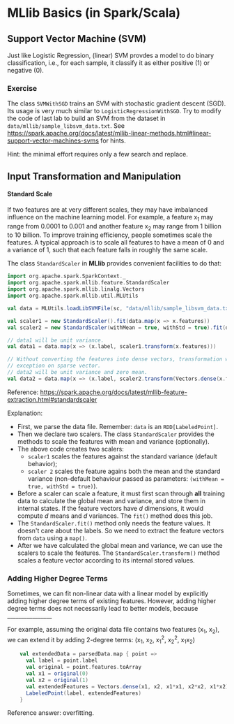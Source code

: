 # MLlib Basics (in Spark/Scala)

## Support Vector Machine (SVM) 

Just like Logistic Regression, (linear) SVM provdes a model to do binary classification, i.e., for each sample, it classify it as either positive (1) or negative (0).

### Exercise

The class `SVMWithSGD` trains an SVM with stochastic gradient descent (SGD). Its usage is very much similar to `LogisticRegressionWithSGD`. Try to modify the code of last lab to build an SVM from the dataset in `data/mllib/sample_libsvm_data.txt`. See https://spark.apache.org/docs/latest/mllib-linear-methods.html#linear-support-vector-machines-svms for hints.

Hint: the minimal effort requires only a few search and replace.

## Input Transformation and Manipulation

#### Standard Scale
If two features are at very different scales, they may have imbalanced influence on the machine learning model. For example, a feature x<sub>1</sub> may range from 0.0001 to 0.001 and another feature x<sub>2</sub> may range from 1 billion to 10 billion. To improve training efficiency, people sometimes scale the features. A typical approach is to scale all features to have a mean of 0 and a variance of 1, such that each feature falls in roughly the same scale.

The class `StandardScaler` in **MLlib** provides convenient facilities to do that:

```scala
import org.apache.spark.SparkContext._
import org.apache.spark.mllib.feature.StandardScaler
import org.apache.spark.mllib.linalg.Vectors
import org.apache.spark.mllib.util.MLUtils

val data = MLUtils.loadLibSVMFile(sc, "data/mllib/sample_libsvm_data.txt")

val scaler1 = new StandardScaler().fit(data.map(x => x.features))
val scaler2 = new StandardScaler(withMean = true, withStd = true).fit(data.map(x => x.features))

// data1 will be unit variance.
val data1 = data.map(x => (x.label, scaler1.transform(x.features)))

// Without converting the features into dense vectors, transformation with zero mean will raise
// exception on sparse vector.
// data2 will be unit variance and zero mean.
val data2 = data.map(x => (x.label, scaler2.transform(Vectors.dense(x.features.toArray))))
```
Reference: https://spark.apache.org/docs/latest/mllib-feature-extraction.html#standardscaler

Explanation:
+ First, we parse the data file. Remember: `data` is an `RDD[LabeledPoint]`.
+ Then we declare two scalers. The class `StandardScaler` provides the methods to scale the features with mean and variance (optionally).
+ The above code creates two scalers: 
    * `scaler1` scales the features against the standard variance (default behavior); 
    * `scaler 2` scales the feature agains both the mean and the standard variance (non-default behaviour passed as parameters: `(withMean = true, withStd = true)`).
+ Before a scaler can scale a feature, it must first scan through **all** training data to calculate the global mean and variance, and store them in internal states. If the feature vectors have *d* dimensions, it would compute *d* means and *d* variances. The `fit()` method does this job.
+ The `StandardScaler.fit()` method only needs the feature values. It doesn't care about the labels. So we need to extract the feature vectors from `data` using a `map()`.
+ After we have calculated the global mean and variance, we can use the scalers to scale the features. The `StandardScaler.transform()` method scales a feature vector according to its internal stored values.

### Adding Higher Degree Terms
Sometimes, we can fit non-linear data with a linear model by explicitly adding higher degree terms of existing features. However, adding higher degree terms does not necessarily lead to better models, because \_\_\_\_\_\_\_\_\_\_\_\_\_\_\_\_

For example, assuming the original data file contains two features (x<sub>1</sub>, x<sub>2</sub>), we can extend it by adding 2-degree terms: (x<sub>1</sub>, x<sub>2</sub>, x<sub>1</sub><sup>2</sup>, x<sub>2</sub><sup>2</sup>, x<sub>1</sub>x<sub>2</sub>)

```scala
	val extendedData = parsedData.map { point =>
	  val label = point.label
	  val original = point.features.toArray
	  val x1 = original(0)
	  val x2 = original(1)
	  val extendedFeatures = Vectors.dense(x1, x2, x1*x1, x2*x2, x1*x2)
	  LabeledPoint(label, extendedFeatures)
	}
```
<span tyle="color:white">
Reference answer: overfitting.
</span>